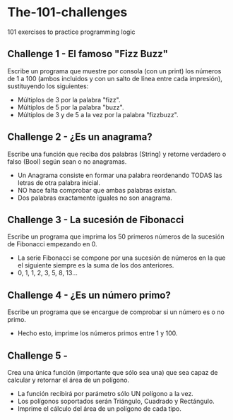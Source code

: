 # The-101-challenges
101 exercises to practice programming logic

## Challenge 1 - El famoso "Fizz Buzz"
Escribe un programa que muestre por consola (con un print) los números de 1 a 100 (ambos incluidos y con un salto de línea entre cada impresión), sustituyendo los siguientes:
- Múltiplos de 3 por la palabra "fizz".
- Múltiplos de 5 por la palabra "buzz".
- Múltiplos de 3 y de 5 a la vez por la palabra "fizzbuzz".

## Challenge 2 - ¿Es un anagrama?
Escribe una función que reciba dos palabras (String) y retorne verdadero o falso (Bool) según sean o no anagramas.
- Un Anagrama consiste en formar una palabra reordenando TODAS las letras de otra palabra inicial.
- NO hace falta comprobar que ambas palabras existan.
- Dos palabras exactamente iguales no son anagrama.
 
## Challenge 3 - La sucesión de Fibonacci
Escribe un programa que imprima los 50 primeros números de la sucesión de Fibonacci empezando en 0.
- La serie Fibonacci se compone por una sucesión de números en la que el siguiente siempre es la suma de los dos anteriores.
-  0, 1, 1, 2, 3, 5, 8, 13...

## Challenge 4 - ¿Es un número primo?
Escribe un programa que se encargue de comprobar si un número es o no primo.
- Hecho esto, imprime los números primos entre 1 y 100.

## Challenge 5 -
Crea una única función (importante que sólo sea una) que sea capaz de calcular y retornar el área de un polígono.
- La función recibirá por parámetro sólo UN polígono a la vez.
- Los polígonos soportados serán Triángulo, Cuadrado y Rectángulo.
- Imprime el cálculo del área de un polígono de cada tipo.
